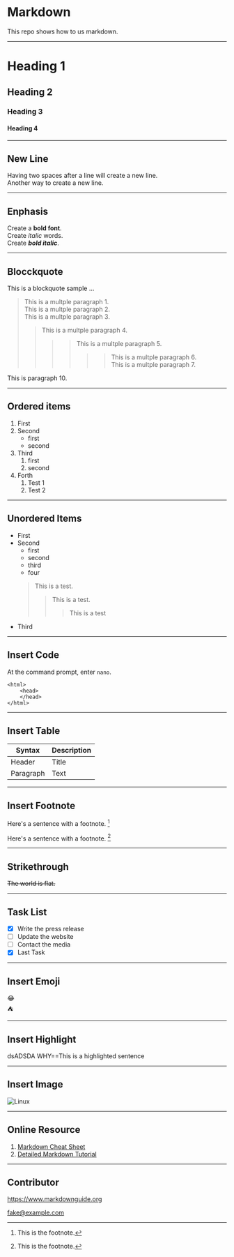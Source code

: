 # Markdown
This repo shows how to us markdown.

---
# Heading 1
## Heading 2
### Heading 3
#### Heading 4

---
## New Line

Having two spaces after a line will create  a new line.  
Another way to create a new line. <br>

---
## Enphasis
Create a **bold font**.  
Create *italic* words.  
Create ***bold italic***.  

---
## Blocckquote

This is a blockquote sample ...

> This is a multple paragraph 1.  
>This is a multple paragraph 2.  
>This is a multple paragraph 3.  
>> This is a multple paragraph 4.  
>> >> This is a multple paragraph 5.  
>> >> >> This is a multple paragraph 6.  
>> This is a multple paragraph 7.  

This is paragraph 10.

---
## Ordered items

1. First
2. Second
    - first
    - second
3. Third
    1. first
    2. second
4. Forth
    1. Test 1
    2. Test 2

---
## Unordered Items

- First
- Second
  - first
  - second
  - third
  - four <br>
  > This is a test.
  >> This is a test.
  >>> This is a test
- Third

---
## Insert Code

At the command prompt, enter `nano`.

```
<html>
    <head>
    </head>
</html>
```

---
## Insert Table
| Syntax | Description |
|-|-|
| Header | Title |
| Paragraph | Text |

---
## Insert Footnote

Here's a sentence with a footnote. [^1]

[^1]: This is the footnote.

Here's a sentence with a footnote. [^2]

[^2]: This is the footnote.

---
## Strikethrough
	
~~The world is flat.~~

---
## Task List

- [x] Write the press release
- [ ] Update the website
- [ ] Contact the media
- [x] Last Task

---
## Insert Emoji

:joy:<br>
:tent:

---
## Insert Highlight

dsADSDA WHY==This is a highlighted sentence



 
---
## Insert Image

![Linux](https://upload.wikimedia.org/wikipedia/commons/thumb/3/35/Tux.svg/800px-Tux.svg.png)

---
## Online Resource
1. [Markdown Cheat Sheet](https://www.markdownguide.org/cheat-sheet/)
2. [Detailed Markdown Tutorial](https://www.markdownguide.org/basic-syntax/#bold)

---
## Contributor
<https://www.markdownguide.org>

<fake@example.com>
